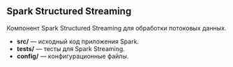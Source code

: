 ## Spark Structured Streaming

Компонент Spark Structured Streaming для обработки потоковых данных.

- **src/** — исходный код приложения Spark.
- **tests/** — тесты для Spark Streaming.
- **config/** — конфигурационные файлы.

